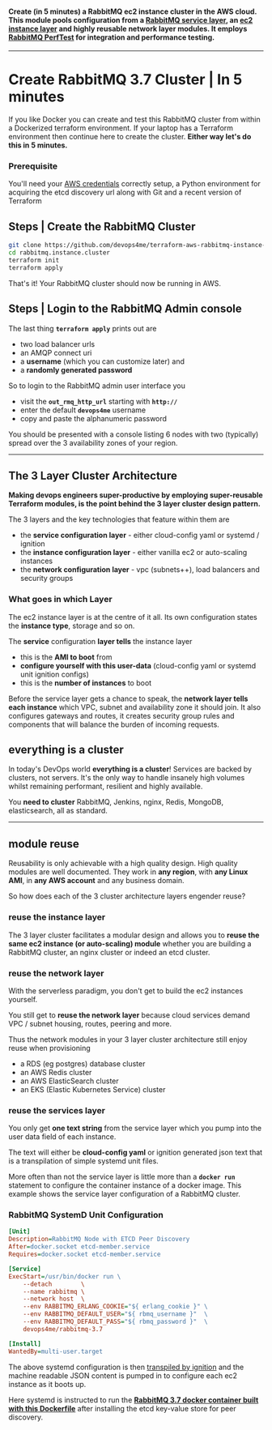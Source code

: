 
#### Create (in 5 minutes) a RabbitMQ ec2 instance cluster in the AWS cloud. This module pools configuration from a [RabbitMQ service layer](https://github.com/devops4me/terraform-ignition-rabbitmq-config), an [ec2 instance layer](https://github.com/devops4me/terraform-aws-ec2-instance-cluster) and highly reusable network layer modules. It employs [RabbitMQ PerfTest](https://rabbitmq.github.io/rabbitmq-perf-test/stable/htmlsingle/) for integration and performance testing.

---

# Create RabbitMQ 3.7 Cluster | In 5 minutes

If you like Docker you can create and test this RabbitMQ cluster from within a Dockerized terraform environment. If your laptop has a Terraform environment then continue here to create the cluster. **Either way let's do this in 5 minutes.**

### Prerequisite

You'll need your [AWS credentials](https://docs.aws.amazon.com/sdk-for-java/v1/developer-guide/setup-credentials.html) correctly setup, a Python environment for acquiring the etcd discovery url along with Git and a recent version of Terraform

## Steps | Create the RabbitMQ Cluster

```bash
git clone https://github.com/devops4me/terraform-aws-rabbitmq-instance-cluster rabbitmq.instance.cluster
cd rabbitmq.instance.cluster
terraform init
terraform apply
```

That's it! Your RabbitMQ cluster should now be running in AWS.



## Steps | Login to the RabbitMQ Admin console

The last thing **`terraform apply`** prints out are

- two load balancer urls
- an AMQP connect uri
- a **username** (which you can customize later) and
- a **randomly generated password**

So to login to the RabbitMQ admin user interface you

- visit the **`out_rmq_http_url`** starting with **`http://`**
- enter the default **`devops4me`** username
- copy and paste the alphanumeric password

You should be presented with a console listing 6 nodes with two (typically) spread over the 3 availability zones of your region.


---


## The 3 Layer Cluster Architecture

**Making devops engineers super-productive by employing super-reusable Terraform modules, is the point behind the 3 layer cluster design pattern.**

The 3 layers and the key technologies that feature within them are

- the **service configuration layer** - either cloud-config yaml or systemd / ignition
- the **instance configuration layer** - either vanilla ec2 or auto-scaling instances
- the **network configuration layer** - vpc (subnets++), load balancers and security groups

### What goes in which Layer

The ec2 instance layer is at the centre of it all. Its own configuration states the **instance type**, storage and so on.

The **service** configuration **layer tells** the instance layer

- this is the **AMI to boot** from
- **configure yourself with this user-data** (cloud-config yaml or systemd unit ignition configs)
- this is the **number of instances** to boot

Before the service layer gets a chance to speak, the **network layer tells each instance** which VPC, subnet and availability zone it should join. It also configures gateways and routes, it creates security group rules and components that will balance the burden of incoming requests.


## everything is a cluster

In today's DevOps world **everything is a cluster**! Services are backed by clusters, not servers. It's the only way to handle insanely high volumes whilst remaining performant, resilient and highly available.

You **need to cluster** RabbitMQ, Jenkins, nginx, Redis, MongoDB, elasticsearch, all as standard.


---


## module reuse

Reusability is only achievable with a high quality design. High quality modules are well documented. They work in **any region**, with **any Linux AMI**, in **any AWS account** and any business domain.


So how does each of the 3 cluster architecture layers engender reuse?


### reuse the instance layer

The  3 layer cluster facilitates a modular design and allows you to **reuse the same ec2 instance (or auto-scaling) module** whether you are building a RabbitMQ cluster, an nginx cluster or indeed an etcd cluster.


### reuse the network layer

With the serverless paradigm, you don't get to build the ec2 instances yourself.

You still get to **reuse the network layer** because cloud services demand VPC / subnet housing, routes, peering and more.

Thus the network modules in your 3 layer cluster architecture still enjoy reuse when provisioning

- a RDS (eg postgres) database cluster
- an AWS Redis cluster
- an AWS ElasticSearch cluster
- an EKS (Elastic Kubernetes Service) cluster


### reuse the services layer

You only get **one text string** from the service layer which you pump into the user data field of each instance.

The text will either be **cloud-config yaml** or ignition generated json text that is a transpilation of simple systemd unit files.

More often than not the service layer is little more than a **`docker run`** statement to configure the container instance of a docker image. This example shows the service layer configuration of a RabbitMQ cluster.

### RabbitMQ SystemD Unit Configuration

```ini
[Unit]
Description=RabbitMQ Node with ETCD Peer Discovery
After=docker.socket etcd-member.service
Requires=docker.socket etcd-member.service

[Service]
ExecStart=/usr/bin/docker run \
    --detach        \
    --name rabbitmq \
    --network host  \
    --env RABBITMQ_ERLANG_COOKIE="${ erlang_cookie }" \
    --env RABBITMQ_DEFAULT_USER="${ rbmq_username }"  \
    --env RABBITMQ_DEFAULT_PASS="${ rbmq_password }"  \
    devops4me/rabbitmq-3.7

[Install]
WantedBy=multi-user.target
```

The above systemd configuration is then [transpiled by ignition](https://coreos.com/os/docs/latest/provisioning.html) and the machine readable JSON content is pumped in to configure each ec2 instance as it boots up.

Here systemd is instructed to run the **[RabbitMQ 3.7 docker container built with this Dockerfile](https://github.com/devops4me/rabbitmq-3.7/blob/master/Dockerfile)** after installing the etcd key-value store for peer discovery.
